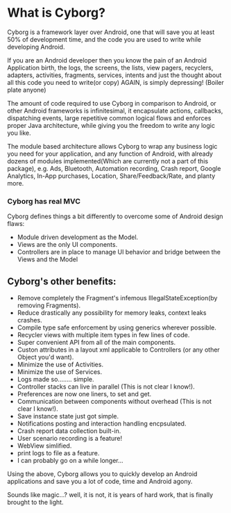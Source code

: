 # What is Cyborg?

Cyborg is a framework layer over Android, one that will save you at least 50% of development time, and the code you are used to write while developing Android.

If you are an Android developer then you know the pain of an Android Application birth, the logs, the screens, the lists, view pagers, recyclers, adapters, activities, fragments, services, intents and just the thought about all this code you need to write(or copy) AGAIN, is simply depressing! (Boiler plate anyone)

The amount of code required to use Cyborg in comparison to Android, or other Android frameworks is infinitesimal, it encapsulate actions, callbacks, dispatching events, large repetitive common logical flows and enforces proper Java architecture, while giving you the freedom to write any logic you like. 

The module based architecture allows Cyborg to wrap any business logic you need for your application, and any function of Android, with already dozens of modules implemented(Which are currently not a part of this package), e.g. Ads, Bluetooth, Automation recording, Crash report, Google Analytics, In-App purchases, Location, Share/Feedback/Rate, and planty more.


### Cyborg has real MVC
Cyborg defines things a bit differently to overcome some of Android design flaws:
 - Module driven development as the Model.
 - Views are the only UI components.
 - Controllers are in place to manage UI behavior and bridge between the Views and the Model


## Cyborg's other benefits:
 - Remove completely the Fragment's infemous IllegalStateException(by removing Fragments).
 - Reduce drastically any possibility for memory leaks, context leaks crashes.
 - Compile type safe enforcement by using generics wherever possible.
 - Recycler views with multiple item types in few lines of code.
 - Super convenient API from all of the main components.
 - Custon attributes in a layout xml applicable to Controllers (or any other Object you'd want).
 - Minimize the use of Activities.
 - Minimize the use of Services.
 - Logs made so........ simple.
 - Controller stacks can live in parallel (This is not clear I know!).
 - Preferences are now one liners, to set and get.
 - Communication between components without overhead (This is not clear I know!).
 - Save instance state just got simple.
 - Notifications posting and interaction handling encpsulated.
 - Crash report data collection built-in.
 - User scenario recording is a feature!
 - WebView simlified.
 - print logs to file as a feature.
 - I can probably go on a while longer...


Using the above, Cyborg allows you to quickly develop an Android applications and save you a lot of code, time and Android agony.

Sounds like magic...? well, it is not, it is years of hard work, that is finally brought to the light.
 


